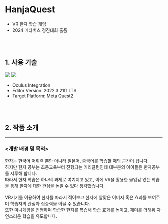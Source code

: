 # HanjaQuest
- VR 한자 학습 게임
- 2024 메타버스 경진대회 출품
<br>
<br>

## 1. 사용 기술
<img src="https://img.shields.io/badge/unity-%23000000.svg?style=for-the-badge&logo=unity&logoColor=white"/> <img src="https://img.shields.io/badge/c%23-%23239120.svg?style=for-the-badge&logo=c-sharp&logoColor=white"/>
<br>
- Oculus Integration
- Editor Version: 2022.3.21f1 LTS
- Target Platform: Meta Quest2
<br>
<br>

## 2. 작품 소개
---
### <개발 배경 및 목적>
한자는 한국어 어휘력 뿐만 아니라 일본어, 중국어를 학습할 때의 근간이 됩니다.<br>
하지만 한자 공부는 초등교육부터 진행되는 커리큘럼인데 대부분의 아이들은 한자공부를 지루해 합니다.<br>
따라서 한자 학습은 하나의 과제로 여겨지고 있고, 이에 VR을 활용한 몰입감 있는 학습을 통해 한자에 대한 관심을 높일 수 있다 생각했습니다.<br>
<br>
VR기기를 이용하여 한자를 따라서 적어보고 한자에 알맞은 이미지 혹은 효과를 보여주며 학습자의 관심과 집중력을 이끌 수 있습니다.<br>
또한 미니게임을 진행하며 학습한 한자를 복습해 학습 효과를 높이고, 재미를 더해줘 자연스러운 학습을 유도합니다.<br>
